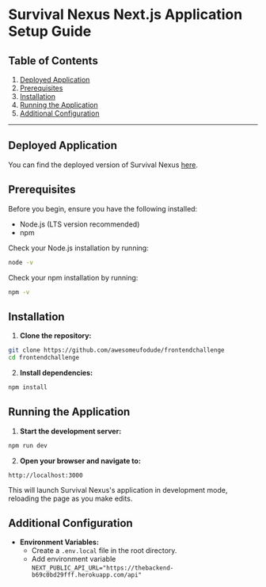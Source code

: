 # Survival Nexus Next.js Application Setup Guide

## Table of Contents
1. [Deployed Application](#deployed-application)
2. [Prerequisites](#prerequisites)
3. [Installation](#installation)
4. [Running the Application](#running-the-application)
5. [Additional Configuration](#additional-configuration)

---

## Deployed Application

You can find the deployed version of Survival Nexus [here](https://frontendchallenge-orcin.vercel.app/).   

## Prerequisites

Before you begin, ensure you have the following installed:
- Node.js (LTS version recommended)
- npm 

Check your Node.js installation by running:
```bash
node -v
```
Check your npm  installation by running:
```bash
npm -v
```

## Installation

1. **Clone the repository:**
```bash
git clone https://github.com/awesomeufodude/frontendchallenge
cd frontendchallenge
```

2. **Install dependencies:**
```bash
npm install

```

## Running the Application

1. **Start the development server:**
```bash
npm run dev

```
2. **Open your browser and navigate to:**
```
http://localhost:3000
```
This will launch Survival Nexus's application in development mode, reloading the page as you make edits.

## Additional Configuration

- **Environment Variables:**
   - Create a `.env.local` file in the root directory.
   - Add environment variable `NEXT_PUBLIC_API_URL="https://thebackend-b69c0bd29fff.herokuapp.com/api"`
